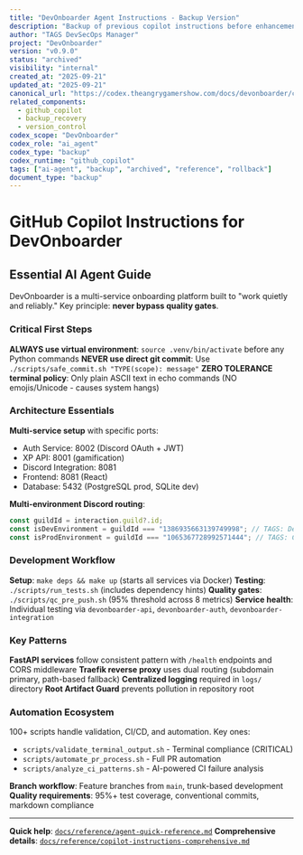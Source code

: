 ```yaml
---
title: "DevOnboarder Agent Instructions - Backup Version"
description: "Backup of previous copilot instructions before enhancement, preserved for reference and rollback capability"
author: "TAGS DevSecOps Manager"
project: "DevOnboarder"
version: "v0.9.0"
status: "archived"
visibility: "internal"
created_at: "2025-09-21"
updated_at: "2025-09-21"
canonical_url: "https://codex.theangrygamershow.com/docs/devonboarder/copilot-instructions-backup"
related_components:
  - github_copilot
  - backup_recovery
  - version_control
codex_scope: "DevOnboarder"
codex_role: "ai_agent"
codex_type: "backup"
codex_runtime: "github_copilot"
tags: ["ai-agent", "backup", "archived", "reference", "rollback"]
document_type: "backup"
---
```


# GitHub Copilot Instructions for DevOnboarder

## Essential AI Agent Guide

DevOnboarder is a multi-service onboarding platform built to "work quietly and reliably." Key principle: **never bypass quality gates**.

### Critical First Steps

**ALWAYS use virtual environment**: `source .venv/bin/activate` before any Python commands
**NEVER use direct git commit**: Use `./scripts/safe_commit.sh "TYPE(scope): message"`
**ZERO TOLERANCE terminal policy**: Only plain ASCII text in echo commands (NO emojis/Unicode - causes system hangs)

### Architecture Essentials

**Multi-service setup** with specific ports:

- Auth Service: 8002 (Discord OAuth + JWT)
- XP API: 8001 (gamification)
- Discord Integration: 8081
- Frontend: 8081 (React)
- Database: 5432 (PostgreSQL prod, SQLite dev)

**Multi-environment Discord routing**:

```typescript
const guildId = interaction.guild?.id;
const isDevEnvironment = guildId === "1386935663139749998"; // TAGS: DevOnboarder
const isProdEnvironment = guildId === "1065367728992571444"; // TAGS: C2C
```

### Development Workflow

**Setup**: `make deps && make up` (starts all services via Docker)
**Testing**: `./scripts/run_tests.sh` (includes dependency hints)
**Quality gates**: `./scripts/qc_pre_push.sh` (95% threshold across 8 metrics)
**Service health**: Individual testing via `devonboarder-api`, `devonboarder-auth`, `devonboarder-integration`

### Key Patterns

**FastAPI services** follow consistent pattern with `/health` endpoints and CORS middleware
**Traefik reverse proxy** uses dual routing (subdomain primary, path-based fallback)
**Centralized logging** required in `logs/` directory
**Root Artifact Guard** prevents pollution in repository root

### Automation Ecosystem

100+ scripts handle validation, CI/CD, and automation. Key ones:

- `scripts/validate_terminal_output.sh` - Terminal compliance (CRITICAL)
- `scripts/automate_pr_process.sh` - Full PR automation
- `scripts/analyze_ci_patterns.sh` - AI-powered CI failure analysis

**Branch workflow**: Feature branches from `main`, trunk-based development
**Quality requirements**: 95%+ test coverage, conventional commits, markdown compliance

---

**Quick help**: [`docs/reference/agent-quick-reference.md`](../docs/reference/agent-quick-reference.md)
**Comprehensive details**: [`docs/reference/copilot-instructions-comprehensive.md`](../docs/reference/copilot-instructions-comprehensive.md)
